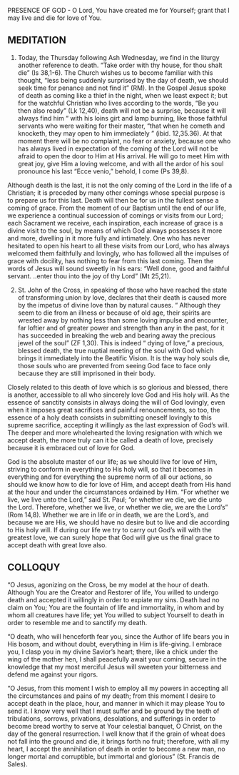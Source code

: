 PRESENCE OF GOD - O Lord, You have created me for Yourself; grant that I may live and die for love of You.

## MEDITATION

1. Today, the Thursday following Ash Wednesday, we find in the liturgy another reference to death. “Take order with thy house, for thou shalt die” (Is 38,1-6). The Church wishes us to become familiar with this thought, “less being suddenly surprised by the day of death, we should seek time for penance and not find it” (RM). In the Gospel Jesus spoke of death as coming like a thief in the night, when we least expect it; but for the watchful Christian who lives according to the words, “Be you then also ready” (Lk 12,40), death will not be a surprise, because it will always find him “ with his loins girt and lamp burning,  like those faithful servants who were waiting for their master, “that when he cometh and knocketh, they may open to him immediately ” (ibid. 12,35.36). At that moment there will be no complaint, no fear or anxiety, because one who has always lived in expectation of the coming of the Lord will not be afraid to open the door to Him at His arrival. He will go to meet Him with great joy, give Him a loving welcome, and with all the ardor of his soul pronounce his last “Ecce venio,” behold, I come (Ps 39,8).

Although death is the last, it is not the only coming of the Lord in the life of a Christian; it is preceded by many other comings whose special purpose is to prepare us for this last. Death will then be for us in the fullest sense a coming of grace. From the moment of our Baptism until the end of our life, we experience a continual succession of comings or visits from our Lord; each Sacrament we receive, each inspiration, each increase of grace is a divine visit to the soul, by means of which God always possesses it more and more, dwelling in it more fully and intimately. One who has never hesitated to open his heart to all these visits from our Lord, who has always welcomed them faithfully and lovingly, who has followed all the impulses of grace with docility, has nothing to fear from this last coming. Then the words of Jesus will sound sweetly in his ears: “Well done, good and faithful servant. ..enter thou into the joy of thy Lord” (Mt 25,21).


2. St. John of the Cross, in speaking of those who have reached the state of transforming union by love, declares that their death is caused more by the impetus of divine love than by natural causes. “ Although they seem to die from an illness or because of old age, their spirits are wrested away by nothing less than some loving impulse and encounter, far loftier and of greater power and strength than any in the past, for it has succeeded in breaking the web and bearing away the precious jewel of the soul” (ZF 1,30). This is indeed “ dying of love,” a precious, blessed death, the true nuptial meeting of the soul with God which brings it immediately into the Beatific Vision. It is the way holy souls die, those souls who are prevented from seeing God face to face only because they are still imprisoned in their body.

Closely related to this death of love which is so glorious and blessed, there is another, accessible to all who sincerely love God and His holy will. As the essence of sanctity consists in always doing the will of God lovingly, even when it imposes great sacrifices and painful renouncements, so too, the essence of a holy death consists in submitting oneself lovingly to this supreme sacrifice, accepting it willingly as the last expression of God’s will. The deeper and more wholehearted the loving resignation with which we accept death, the more truly can it be called a death of love, precisely because it is embraced out of love for God.

God is the absolute master of our life; as we should live for love of Him, striving to conform in everything to His holy will, so that it becomes in everything and for everything the supreme norm of all our actions, so should we know how to die for love of Him, and accept death from His hand at the hour and under the circumstances ordained by Him. “For whether we live, we live unto the Lord,” said St. Paul; “or whether we die, we die unto the Lord. Therefore, whether we live, or whether we die, we are the Lord’s” (Rom 14,8). Whether we are in life or in death, we are the Lord’s, and because we are His, we should have no desire but to live and die according to His holy will. If during our life we try to carry out God’s will with the greatest love, we can surely hope that God will give us the final grace to accept death with great love also.

## COLLOQUY

“O Jesus, agonizing on the Cross, be my model at the hour of death. Although You are the Creator and Restorer of life, You willed to undergo death and accepted it willingly in order to expiate my sins. Death had no claim on You; You are the fountain of life and immortality, in whom and by whom all creatures have life; yet You willed to subject Yourself to death in order to resemble me and to sanctify my death.

“O death, who will henceforth fear you, since the Author of life bears you in His bosom, and without doubt, everything in Him is life-giving. I embrace you, I clasp you in my divine Savior’s heart; there, like a chick under the wing of the mother hen, I shall peacefully await your coming, secure in the knowledge that my most merciful Jesus will sweeten your bitterness and defend me against your rigors.

“O Jesus, from this moment I wish to employ all my powers in accepting all the circumstances and pains of my
death; from this moment I desire to accept death in the place, hour, and manner in which it may please You to send it. I know very well that I must suffer and be ground by the teeth of tribulations, sorrows, privations, desolations, and sufferings in order to become bread worthy to serve at Your celestial banquet, O Christ, on the day of the general resurrection. I well know that if the grain of wheat does not fall into the ground and die, it brings forth no fruit; therefore, with all my heart, I accept the annihilation of death in order
to become a new man, no longer mortal and corruptible, but immortal and glorious” (St. Francis de Sales).